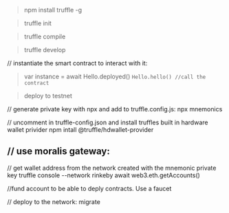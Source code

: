 >npm install truffle -g

>truffle init

>truffle compile

>truffle develop

// instantiate the smart contract to interact with it:
>var instance = await Hello.deployed()
`Hello.hello() //call the contract`


> deploy to testnet

// generate private key with npx and add to truffle.config.js:
npx mnemonics

// uncomment in truffle-config.json and install truffles built in hardware wallet privider
npm intall @truffle/hdwallet-provider

// use moralis gateway:
---

// get wallet address from the network created with the mnemonic private key
truffle console --network rinkeby
await web3.eth.getAccounts()

//fund account to be able to deply contracts. Use a faucet

// deploy to the network:
migrate
